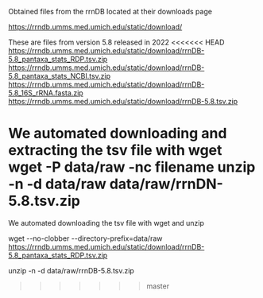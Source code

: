 Obtained files from the rrnDB located at their downloads page

https://rrndb.umms.med.umich.edu/static/download/ 

These are files from version 5.8 released in 2022
<<<<<<< HEAD
https://rrndb.umms.med.umich.edu/static/download/rrnDB-5.8_pantaxa_stats_RDP.tsv.zip
https://rrndb.umms.med.umich.edu/static/download/rrnDB-5.8_pantaxa_stats_NCBI.tsv.zip
https://rrndb.umms.med.umich.edu/static/download/rrnDB-5.8_16S_rRNA.fasta.zip
https://rrndb.umms.med.umich.edu/static/download/rrnDB-5.8.tsv.zip

We automated downloading and extracting the tsv file with wget wget -P data/raw -nc filename
unzip -n -d data/raw data/raw/rrnDN-5.8.tsv.zip
=======

We automated downloading the tsv file with wget and unzip

wget --no-clobber --directory-prefix=data/raw https://rrndb.umms.med.umich.edu/static/download/rrnDB-5.8_pantaxa_stats_RDP.tsv.zip

unzip -n -d data/raw/rrnDB-5.8.tsv.zip
>>>>>>> master
